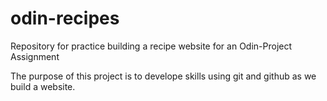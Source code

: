# odin-recipes
Repository for practice building a recipe website for an Odin-Project Assignment

The purpose of this project is to develope skills using git and github as we build a website.

